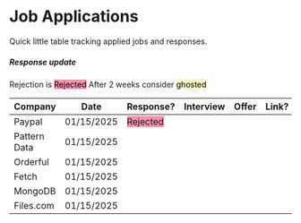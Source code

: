 # Job Applications
Quick little table tracking applied jobs and responses.

##### Response update
Rejection is <mark style="background: #FF5582A6;">Rejected</mark>
After 2 weeks consider <mark style="background: #FFF3A3A6;">ghosted</mark>



| Company      | Date       | Response?                                            | Interview | Offer | Link? |
| ------------ | ---------- | ---------------------------------------------------- | --------- | ----- | ----- |
| Paypal       | 01/15/2025 | <span style="background: #FF5582A6;">Rejected</span> |           |       |       |
| Pattern Data | 01/15/2025 |                                                      |           |       |       |
| Orderful     | 01/15/2025 |                                                      |           |       |       |
| Fetch        | 01/15/2025 |                                                      |           |       |       |
| MongoDB      | 01/15/2025 |                                                      |           |       |       |
| Files.com    | 01/15/2025 |                                                      |           |       |       |
